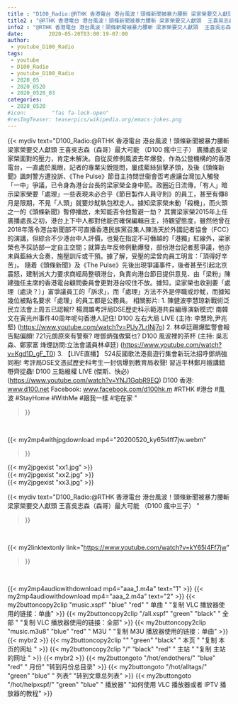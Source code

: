 ```yaml
---
title : "D100_Radio:@RTHK 香港電台 港台風波！頭條新聞被暴力腰斬 梁家榮要交人獻頭  王喜吳志森（森哥）最大可能 （D100 瘋中三子） "
title2 : "@RTHK 香港電台 港台風波！頭條新聞被暴力腰斬 梁家榮要交人獻頭  王喜吳志森（森哥）最大可能 （D100 瘋中三子） "
info2 : "@RTHK 香港電台 港台風波！頭條新聞被暴力腰斬 梁家榮要交人獻頭  王喜吳志森（森哥）最大可能 （D100 瘋中三子）  廣播處長梁家榮面對的壓力，肯定未解決。自從反修例風波去年爆發，作為公營機構的的香港電台，一直處於風眼，記者的專業尖銳提問，屢成藍絲狙擊矛頭，及後《頭條新聞》諷刺警方遭投訴、《The Pulse》節目主持問世衞會否考慮讓台灣加入觸發「一中」爭議，已令身為港台台長的梁家榮全身中箭。政圈近日流傳，「有人」暗示梁家榮要「處理」一些表現未必合乎《節目製作人員守則》的員工，甚至有傳8月是限期，不見「人頭」就要炒魷執包袱走人。據知梁家榮未動「殺機」，而火頭之一的《頭條新聞》暫停播放，未知能否令他暫避一劫？  其實梁家榮2015年上任廣播處長之初，港台上下中人都對他能否確保編輯自主，持觀望態度，雖然他曾在2018年落令港台新聞部不可直播香港民族黨召集人陳浩天於外國記者協會（FCC）的演講，但綜合不少港台中人評價，也覺在指定不可僭越的「港獨」紅線外，梁家榮也予採訪部一定自主空間；就算去年反修例動爆發，部份港台記者惹爭議，他亦未與藍絲大合奏，施壓訓斥或干預。據了解，受壓的梁曾向員工明言：「頂得好辛苦」。  隨着《頭條新聞》及《The Pulse》先後出現爭議事件，後者甚至引起北京震怒，建制派大力要求商經局整頓港台，負責向港台節目提供意見、由「梁粉」陳建強任主席的香港電台顧問委員會更對港台咬住不放。據知，梁家榮也收到要「處理（處決？）」富爭議員工的「訴求」，而「處理」方法不外是停職或炒魷，而據知幾位被點名要求「處理」的員工都是公務員。  相關影片: 1. 陳健波李慧琼新戰術泛民立法會上周五已認輸!? 楊潤雄考評局DSE歷史科示範港共自編導演新模式! 南韓文在寅光州事件40周年呢句香港人記住!  D100 左右大局 LIVE  (主持: 李慧玲,尹兆堅) (https://www.youtube.com/watch?v=PUy7LrINj7o) 2. 林卓廷踢爆監警會報告點偏頗! 721元朗原來有警察? 咁鄧炳強做緊乜? D100 風波裡的茶杯 (主持: 吳志森、鄭家富 烽煙訪問:立法會議員林卓廷) (https://www.youtube.com/watch?v=Kgd1D_gF_T0) 3. 【LIVE直播】 524反國歌法港島遊行集會新玩法招呼鄧炳強同袍! 考評局DSE文憑試歷史科考生一封信爆到教育局收聲! 習近平林鄭月娥講錯嘢齊捉蟲!  D100 三點維權 LIVE (傑斯、快必) (https://www.youtube.com/watch?v=YNJ1GqbR9EQ)  D100 香港: www.d100.net Facebook: www.facebook.com/d100hk.m  #RTHK #港台 #風波 #StayHome #WithMe #跟我一樣 #宅在家 "
date:        2020-05-20T03:00:19-07:00
author:
 - youtube_D100_Radio
tags:
 - youtube
 - D100_Radio
 - youtube_D100_Radio
 - 2020_05
 - 2020_0520
 - 2020_0520_03
categories:
 - 2020_0520
#icon:        "fas fa-lock-open"
#resImgTeaser: teaserpics/wikipedia.org/emacs-jokes.png
---
```


{{< mydiv text="D100_Radio:@RTHK 香港電台 港台風波！頭條新聞被暴力腰斬 梁家榮要交人獻頭  王喜吳志森（森哥）最大可能 （D100 瘋中三子）  廣播處長梁家榮面對的壓力，肯定未解決。自從反修例風波去年爆發，作為公營機構的的香港電台，一直處於風眼，記者的專業尖銳提問，屢成藍絲狙擊矛頭，及後《頭條新聞》諷刺警方遭投訴、《The Pulse》節目主持問世衞會否考慮讓台灣加入觸發「一中」爭議，已令身為港台台長的梁家榮全身中箭。政圈近日流傳，「有人」暗示梁家榮要「處理」一些表現未必合乎《節目製作人員守則》的員工，甚至有傳8月是限期，不見「人頭」就要炒魷執包袱走人。據知梁家榮未動「殺機」，而火頭之一的《頭條新聞》暫停播放，未知能否令他暫避一劫？  其實梁家榮2015年上任廣播處長之初，港台上下中人都對他能否確保編輯自主，持觀望態度，雖然他曾在2018年落令港台新聞部不可直播香港民族黨召集人陳浩天於外國記者協會（FCC）的演講，但綜合不少港台中人評價，也覺在指定不可僭越的「港獨」紅線外，梁家榮也予採訪部一定自主空間；就算去年反修例動爆發，部份港台記者惹爭議，他亦未與藍絲大合奏，施壓訓斥或干預。據了解，受壓的梁曾向員工明言：「頂得好辛苦」。  隨着《頭條新聞》及《The Pulse》先後出現爭議事件，後者甚至引起北京震怒，建制派大力要求商經局整頓港台，負責向港台節目提供意見、由「梁粉」陳建強任主席的香港電台顧問委員會更對港台咬住不放。據知，梁家榮也收到要「處理（處決？）」富爭議員工的「訴求」，而「處理」方法不外是停職或炒魷，而據知幾位被點名要求「處理」的員工都是公務員。  相關影片: 1. 陳健波李慧琼新戰術泛民立法會上周五已認輸!? 楊潤雄考評局DSE歷史科示範港共自編導演新模式! 南韓文在寅光州事件40周年呢句香港人記住!  D100 左右大局 LIVE  (主持: 李慧玲,尹兆堅) (https://www.youtube.com/watch?v=PUy7LrINj7o) 2. 林卓廷踢爆監警會報告點偏頗! 721元朗原來有警察? 咁鄧炳強做緊乜? D100 風波裡的茶杯 (主持: 吳志森、鄭家富 烽煙訪問:立法會議員林卓廷) (https://www.youtube.com/watch?v=Kgd1D_gF_T0) 3. 【LIVE直播】 524反國歌法港島遊行集會新玩法招呼鄧炳強同袍! 考評局DSE文憑試歷史科考生一封信爆到教育局收聲! 習近平林鄭月娥講錯嘢齊捉蟲!  D100 三點維權 LIVE (傑斯、快必) (https://www.youtube.com/watch?v=YNJ1GqbR9EQ)  D100 香港: www.d100.net Facebook: www.facebook.com/d100hk.m  #RTHK #港台 #風波 #StayHome #WithMe #跟我一樣 #宅在家 "
>}}
<br>


{{< my2mp4withjpgdownload mp4="20200520_ky65i4ff7jw.webm"
>}}

{{< my2jpgexist "xx1.jpg" >}}<br>
{{< my2jpgexist "xx2.jpg" >}}<br>
{{< my2jpgexist "xx3.jpg" >}}<br>



{{< mydiv text="D100_Radio:@RTHK 香港電台 港台風波！頭條新聞被暴力腰斬 梁家榮要交人獻頭  王喜吳志森（森哥）最大可能 （D100 瘋中三子） "
>}}
<br>

{{< my2linktextonly link="https://www.youtube.com/watch?v=kY65I4Ff7jw"
>}}


<br>

{{< my2mp4audiowithdownload mp4="aaa_1.m4a"    text="1" >}}
{{< my2mp4audiowithdownload mp4="aaa_2.m4a"    text="2" >}}
{{< my2buttoncopy2clip "music.xspf"        "blue"   "red"    " 单曲 "  "复制 VLC 播放器使用的链接：单曲" >}} {{< my2buttoncopy2clip "/all.xspf"         "green"  "black"  " 全部 "  "复制 VLC 播放器使用的链接：全部" >}} {{< my2buttoncopy2clip "music.m3u8"        "blue"   "red"    " M3U  "    "复制 M3U 播放器使用的链接：单曲" >}} {{< mybr2 >}} {{< my2buttoncopy2clip ""                  "green"  "black"  " 本页 "    "复制 本页的网址 " >}} {{< my2buttoncopy2clip "/"                 "black"  "red"    " 主站 "    "复制 主站的网址 " >}} {{< mybr2 >}} {{< my2buttongoto      "/hot/endothers/"   "blue"   "red"    " 月份"   "转到月份总目录" >}} {{< my2buttongoto      "/hot/alltags/"     "green"  "blue"   " 列表"   "转到文章总列表" >}} {{< my2buttongoto      "/hot/helpxspf/"    "green"  "blue"   " 播放器" "如何使用 VLC 播放器或者 IPTV 播放器的教程" >}} 
